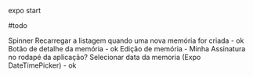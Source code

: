expo start

#todo

Spinner
Recarregar a listagem quando uma nova memória for criada - ok
Botão de detalhe da memória - ok
Edição de memória - 
Minha Assinatura no rodapé da aplicação?
Selecionar data da memoria (Expo DateTimePicker) - ok

